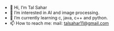 - 👋 Hi, I’m Tal Sahar
- 👀 I’m interested in AI and image processing.
- 🌱 I’m currently learning c, java, c++ and python.
- 📫 How to reach me: mail: talsahar11@gmail.com
